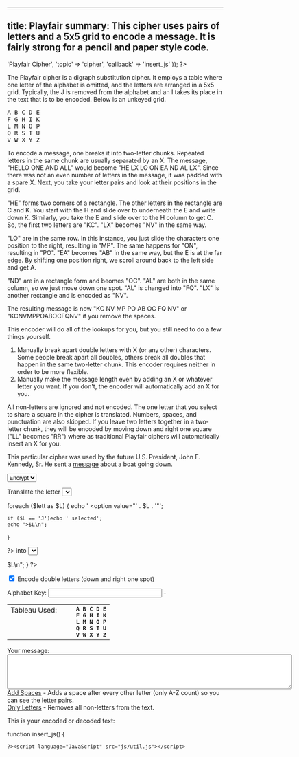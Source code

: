 ----
title: Playfair
summary: This cipher uses pairs of letters and a 5x5 grid to encode a message.  It is fairly strong for a pencil and paper style code.
----
<?php

require '../../functions.inc';
StandardHeader(array(
		'title' => 'Playfair Cipher',
		'topic' => 'cipher',
		'callback' => 'insert_js'
	));

?>

<p>The Playfair cipher is a digraph substitution cipher.  It employs a table
where one letter of the alphabet is omitted, and the letters are arranged in
a 5x5 grid.  Typically, the J is removed from the alphabet and an I takes
its place in the text that is to be encoded.  Below is an unkeyed grid.</p>

<?php MakeBoxTop('left'); ?>
<tt>A B C D E<br>
F G H I K<br>
L M N O P<br>
Q R S T U<br>
V W X Y Z</tt>
<?php MakeBoxBottom(); ?>

<p>To encode a message, one breaks it into two-letter chunks.  Repeated
letters in the same chunk are usually separated by an X.  The message,
"HELLO ONE AND ALL" would become "HE LX LO ON EA ND AL LX".  Since there was
not an even number of letters in the message, it was padded with a spare X.
Next, you take your letter pairs and look at their positions in the grid.</p>

<p>"HE" forms two corners of a rectangle.  The other letters in the
rectangle are C and K.  You start with the H and slide over to underneath
the E and write down K.  Similarly, you take the E and slide over to the H
column to get C.  So, the first two letters are "KC".  "LX" becomes "NV" in
the same way.</p>

<p>"LO" are in the same row.  In this instance, you just slide the
characters one position to the right, resulting in "MP".  The same happens
for "ON", resulting in "PO".  "EA" becomes "AB" in the same way, but the E
is at the far edge.  By shifting one position right, we scroll around back
to the left side and get A.</p>

<p>"ND" are in a rectangle form and beomes "OC".  "AL" are both in the same
column, so we just move down one spot.  "AL" is changed into "FQ".
"LX" is another rectangle and is encoded as "NV".</p>

<p>The resulting message is now "KC NV MP PO AB OC FQ NV" or
"KCNVMPPOABOCFQNV" if you remove the spaces.</p>

<p>This encoder will do all of the lookups for you, but you still need to do
a few things yourself.</p>

<ol>
<li>Manually break apart double letters with X (or any other) characters.
Some people break apart all doubles, others break all doubles that happen in
the same two-letter chunk.  This encoder requires neither in order to be
more flexible.
<li>Manually make the message length even by adding an X or whatever
letter you want.  If you don't, the encoder will automatically add an X for
you.
</ol>

<p>All non-letters are ignored and not encoded.  The one letter that you select
to share a square in the cipher is translated.  Numbers, spaces, and
punctuation are also skipped.  If you
leave two letters together in a two-letter chunk, they will be encoded by
moving down and right one square ("LL" becomes "RR") where as traditional
Playfair ciphers will automatically insert an X for you.</p>

<p>This particular cipher was used by the future U.S. President, John F.
Kennedy, Sr.  He sent a <a href="#" onclick="kennedy(); return false">message</a> about a boat going down.</p>

<form name="encoder" method=post action="#" onsubmit="return false;">
<p><select name="encdec">
   <option value="1">Encrypt
   <option value="-1">Decrypt
</select>
<p>Translate the letter <select name="skip">
<?php

$lett = array(
	'A',
	'B',
	'C',
	'D',
	'E',
	'F',
	'G',
	'H',
	'I',
	'J',
	'K',
	'L',
	'M',
	'N',
	'O',
	'P',
	'Q',
	'R',
	'S',
	'T',
	'U',
	'V',
	'W',
	'X',
	'Y',
	'Z'
);

foreach ($lett as $L) {
	echo '   <option value="' . $L . '"';

	if ($L == 'J')echo ' selected';
	echo ">$L\n";
}

?>
</select> into <select name="skipto"></p>
<?php

foreach ($lett as $L) {
	echo '   <option value="' . $L . '"';

	if ($L == 'I')echo ' selected';
	echo ">$L\n";
}

?></select></p>
<p><input type=checkbox name="doubleencode" CHECKED> Encode double letters
(down and right one spot)</p>
<p>Alphabet Key:  <input type=text name=key value="" size=30> -
<span id="Keymaker0" target="document.encoder.key.value"></span></p>
<table border=0 cellspacing=0 cellpadding=0>
<tr><td valign=top>Tableau Used:</td><td>&nbsp;&nbsp;&nbsp;</td>
<td><b><span id=alphabet><tt>A B C D E<br>
F G H I K<br>
L M N O P<br>
Q R S T U<br>
V W X Y Z
</tt></span></b></td></tr>
</table>
<p>Your message:<br><textarea name="text" rows="5" cols="80"></textarea><br>
<a href="#" onclick="insert_spaces(); return false;">Add Spaces</a> - Adds a
space after every other letter (only A-Z count) so you can see the letter
pairs.<br>
<a href="#" onclick="only_letters(); return false;">Only Letters</a> - Removes
all non-letters from the text.</p>
<p>This is your encoded or decoded text:</p>
</form>
<?php MakeBoxTop('center'); ?>
<p><b><tt><span id='output'></span></tt></b></p>
<?php MakeBoxBottom();
StandardFooter();


function insert_js() {

	?><script language="JavaScript" src="js/util.js"></script>
<script language="JavaScript" src="js/playfair.js"></script>
<script language="JavaScript" src="js/keymaker.js"></script>
<script language="JavaScript"><!--
// This code was written by Tyler Akins and placed in the public domain.
// It would be nice if you left this header intact.  http://rumkin.com


function start_update()
{
   if (! document.getElementById)
   {
      alert('Sorry, you need a newer browser.');
      return;
   }

   if ((! document.Playfair_Loaded) || (! document.Util_Loaded) ||
       (! document.Keymaker_Loaded) ||
       (! document.getElementById('output')))
   {
      window.setTimeout('start_update()', 100);
      return;
   }

   Keymaker_Start();
   upd();
}


function upd()
{
   var keyunchanged = IsUnchanged(document.encoder.skip) *
	   IsUnchanged(document.encoder.key);

   if (keyunchanged == 0)
   {
      // Update the rectangle
      var k, elem;

      k = MakeKeyedAlphabet(document.encoder.skip.value +
         document.encoder.key.value);
      k = k.slice(1, k.length);
      elem = document.getElementById('alphabet');
      elem.innerHTML = HTMLTableau(k);
   }

   if (keyunchanged *
       IsUnchanged(document.encoder.text) *
       IsUnchanged(document.encoder.encdec) *
       IsUnchanged(document.encoder.skipto) *
       IsUnchanged(document.encoder.doubleencode))
   {
      window.setTimeout('upd()', 100);
      return;
   }

   ResizeTextArea(document.encoder.text);

   var elem = document.getElementById('output');

   if (document.encoder.text.value != "")
   {
	   var flags = 1;

	   if (document.encoder.doubleencode.checked) {
		   flags -= 1;
		}
      elem.innerHTML = SwapSpaces(HTMLEscape(Playfair(document.encoder.encdec.value * 1,
         document.encoder.text.value, document.encoder.skip.value,
         document.encoder.skipto.value, document.encoder.key.value, flags)));
   }
   else
   {
      elem.innerHTML = "Type in your message and see the results here!";
   }

   window.setTimeout('upd()', 100);
}


function insert_spaces()
{
   var c = '', n = 0, cc, i;

   for (i = 0; i < document.encoder.text.value.length; i ++)
   {
      cc = document.encoder.text.value.charAt(i);
      c += cc;
      cc = cc.toUpperCase();
      if (cc >= 'A' && cc <= 'Z')
      {
         n ++;
	 if (n == 2)
	 {
	    c += ' ';
	    n = 0;
	 }
      }
   }

   document.encoder.text.value = c;
}


function only_letters()
{
   document.encoder.text.value = OnlyAlpha(document.encoder.text.value);
}


function kennedy()
{
   document.encoder.encdec.value = -1;
   document.encoder.skip.value = "J";
   document.encoder.skipto.value = "I";
   document.encoder.key.value = "ROYAL NEW ZEALAND NAVY";
   document.encoder.text.value = "KX JEYU REB EZW EHEW RYTU HE YFSKRE " +
      "HE GOYFIWTT TUOLKS YCA JPOBO TE IZONTX BYBW T GONE YC UZWRGD S " +
      "ONSXBOU YWR HEBAAHYUSED Q"
   document.encoder.doubleencode.checked = 0;
}

window.setTimeout('start_update()', 100);

// --></script>
<?php
}

